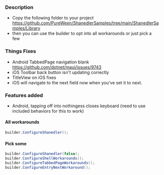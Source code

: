 ### Description 
- Copy the following folder to your project https://github.com/PureWeen/ShanedlerSamples/tree/main/ShanedlerSamples/Library
- then you can use the builder to opt into all workarounds or just pick a few


### Things Fixes
- Android TabbedPage navigation blank https://github.com/dotnet/maui/issues/9743
- iOS Toolbar back button isn't updating correctly
- TitleView on iOS fixes
- iOS will navigate to the next field now when you've set it to next.

### Features added
- Android, tapping off into nothingess closes keyboard (need to use included behaviors for this to work)


#### All workarounds

```C#
builder.ConfigureShanedler();
```


#### Pick some

```C#
builder.ConfigureShanedler(false);
builder.ConfigureShellWorkarounds();
builder.ConfigureTabbedPageWorkarounds();
builder.ConfigureEntryNextWorkaround();
```

